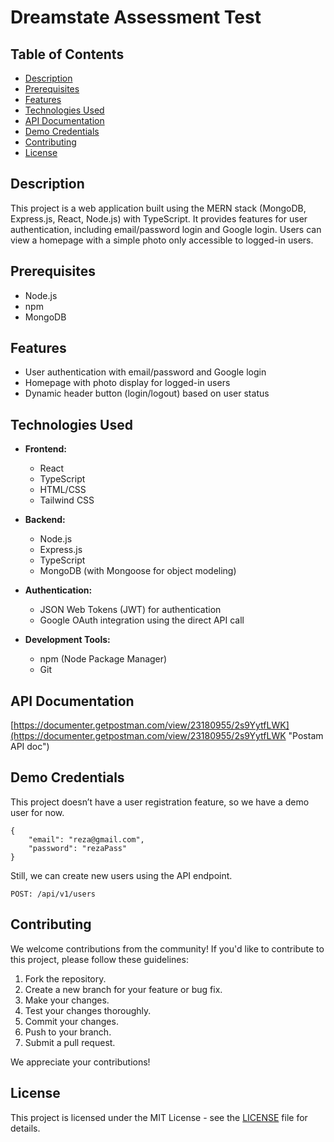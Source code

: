 # Dreamstate Assessment Test

## Table of Contents

- [Description](#description)
- [Prerequisites](#prerequisites)
- [Features](#features)
- [Technologies Used](#technologies-used)
- [API Documentation](#api-documentation)
- [Demo Credentials](#demo-credentials)
- [Contributing](#contributing)
- [License](#license)

## Description

This project is a web application built using the MERN stack (MongoDB, Express.js, React, Node.js) with TypeScript. It provides features for user authentication, including email/password login and Google login. Users can view a homepage with a simple photo only accessible to logged-in users.

## Prerequisites

- Node.js
- npm
- MongoDB

## Features

- User authentication with email/password and Google login
- Homepage with photo display for logged-in users
- Dynamic header button (login/logout) based on user status

## Technologies Used

- **Frontend:**

  - React
  - TypeScript
  - HTML/CSS
  - Tailwind CSS
- **Backend:**

  - Node.js
  - Express.js
  - TypeScript
  - MongoDB (with Mongoose for object modeling)
- **Authentication:**

  - JSON Web Tokens (JWT) for authentication
  - Google OAuth integration using the direct API call
- **Development Tools:**

  - npm (Node Package Manager)
  - Git

## API Documentation

[https://documenter.getpostman.com/view/23180955/2s9YytfLWK](https://documenter.getpostman.com/view/23180955/2s9YytfLWK "Postam API doc")

## Demo Credentials

This project doesn’t have a user registration feature, so we have a demo user for now.

```
{
    "email": "reza@gmail.com",
    "password": "rezaPass"
}
```


Still, we can create new users using the API endpoint.

`POST: /api/v1/users`

## Contributing

We welcome contributions from the community! If you'd like to contribute to this project, please follow these guidelines:

1. Fork the repository.
2. Create a new branch for your feature or bug fix.
3. Make your changes.
4. Test your changes thoroughly.
5. Commit your changes.
6. Push to your branch.
7. Submit a pull request.

We appreciate your contributions!

## License

This project is licensed under the MIT License - see the [LICENSE](LICENSE) file for details.
